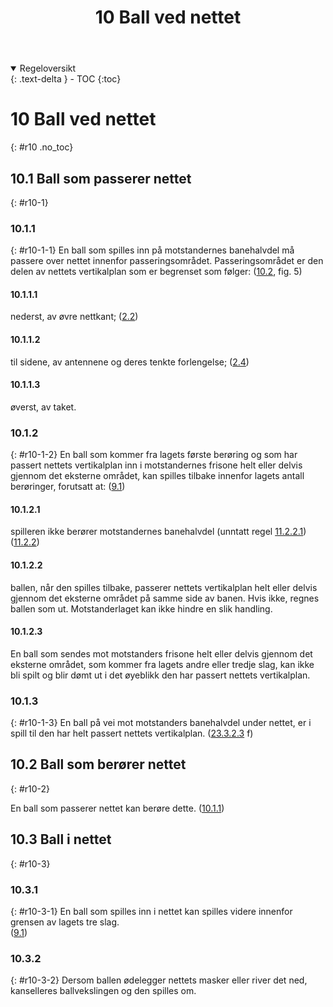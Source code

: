 ﻿---
title: 10 Ball ved nettet
parent: Kapittel 4 - Spillehandlinger
---
<details open markdown="block">
  <summary>
    Regeloversikt
  </summary>
  {: .text-delta }
- TOC
{:toc}
</details>

# 10 Ball ved nettet
{: #r10 .no_toc}

## 10.1 Ball som passerer nettet
{: #r10-1}

### 10.1.1
{: #r10-1-1}
En ball som spilles inn på motstandernes banehalvdel må passere over nettet innenfor 
passeringsområdet. Passeringsområdet er den delen av nettets vertikalplan som er 
begrenset som følger: 
([10.2](#r10-2), fig. 5)

#### 10.1.1.1 
nederst, av øvre nettkant;
([2.2](../para2/#r2-2))

#### 10.1.1.2 
til sidene, av antennene og deres tenkte forlengelse;
([2.4](../para2/#r2-4))

#### 10.1.1.3
øverst, av taket.

### 10.1.2
{: #r10-1-2}
En ball som kommer fra lagets første berøring og som har passert nettets vertikalplan
inn i motstandernes frisone helt eller delvis gjennom det eksterne området, kan spilles
tilbake innenfor lagets antall berøringer, forutsatt at:
([9.1](../para9/#r9-1))

#### 10.1.2.1
spilleren ikke berører motstandernes banehalvdel (unntatt regel [11.2.2.1](../para11/#r11-2-2-1))
([11.2.2](../para11/#r11-2-2))

#### 10.1.2.2
ballen, når den spilles tilbake, passerer nettets vertikalplan helt eller delvis gjennom det
eksterne området på samme side av banen. Hvis ikke, regnes ballen som ut.
Motstanderlaget kan ikke hindre en slik handling.

#### 10.1.2.3
En ball som sendes mot motstanders frisone helt eller delvis gjennom det
eksterne området, som kommer fra lagets andre eller tredje slag, kan ikke bli spilt
og blir dømt ut i det øyeblikk den har passert nettets vertikalplan.

### 10.1.3
{: #r10-1-3}
En ball på vei mot motstanders banehalvdel under nettet, er i spill til den har
helt passert nettets vertikalplan.
([23.3.2.3](../para23/#r23-3-2-3) f)

## 10.2 Ball som berører nettet
{: #r10-2}

En ball som passerer nettet kan berøre dette.
([10.1.1](#r10-1-1))

## 10.3 Ball i nettet
{: #r10-3}

### 10.3.1
{: #r10-3-1}
En ball som spilles inn i nettet kan spilles videre innenfor grensen av lagets tre slag.  
([9.1](../para9/#r9-1))

### 10.3.2
{: #r10-3-2}
Dersom ballen ødelegger nettets masker eller river det ned, kanselleres ballvekslingen 
og den spilles om. 
